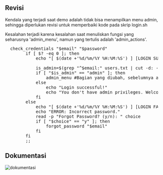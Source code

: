 ## Revisi
Kendala yang terjadi saat demo adalah tidak bisa menampilkan menu admin, sehingga diperlukan revisi untuk memperbaiki kode pada skrip login.sh

Kesalahan terjadi karena kesalahan saat menuliskan fungsi yang seharusnya 'admin_menu', namun yang tertulis adalah 'admin_actions'.
<pre>
  check_credentials "$email" "$password"
        if [ $? -eq 0 ]; then
            echo "[ $(date +'%d/%m/%Y %H:%M:%S') ] [LOGIN SUCCESS] U>

            is_admin=$(grep "^$email:" users.txt | cut -d: -f6)
            if [ "$is_admin" == "admin" ]; then
                admin_menu #Bagian yang diubah, sebelumnya adalah admin_actions
            else
                echo "Login successful!"
                echo "You don't have admin privileges. Welcome!"
            fi
        else
            echo "[ $(date +'%d/%m/%Y %H:%M:%S') ] [LOGIN FAILED] ER>
            echo "ERROR: Incorrect password."
            read -p "Forgot Password? (y/n): " choice
            if [ "$choice" == "y" ]; then
                forgot_password "$email"
            fi
        fi
        ;;
</pre>


## Dokumentasi
![dokumentasi ](https://github.com/syelazeruya/soal2/assets/151950309/da40a214-8100-4b05-986f-a2683752bc05)
